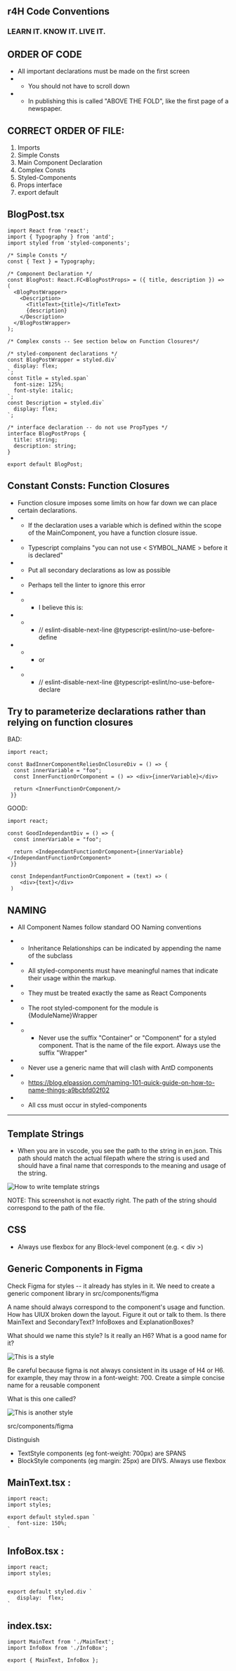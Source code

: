 ## r4H Code Conventions

### LEARN IT. KNOW IT. LIVE IT.

## ORDER OF CODE

- All important declarations must be made on the first screen
- - You should not have to scroll down
- - In publishing this is called "ABOVE THE FOLD", like the first page of a newspaper.

## CORRECT ORDER OF FILE:

1. Imports
2. Simple Consts
3. Main Component Declaration
4. Complex Consts
5. Styled-Components
6. Props interface
7. export default

## BlogPost.tsx

```tsx
import React from 'react';
import { Typography } from 'antd';
import styled from 'styled-components';

/* Simple Consts */
const { Text } = Typography;

/* Component Declaration */
const BlogPost: React.FC<BlogPostProps> = ({ title, description }) => (
  <BlogPostWrapper>
    <Description>
      <TitleText>{title}</TitleText>
      {description}
    </Description>
  </BlogPostWrapper>
);

/* Complex consts -- See section below on Function Closures*/

/* styled-component declarations */
const BlogPostWrapper = styled.div`
  display: flex;
`;
const Title = styled.span`
  font-size: 125%;
  font-style: italic;
`;
const Description = styled.div`
  display: flex;
`;

/* interface declaration -- do not use PropTypes */
interface BlogPostProps {
  title: string;
  description: string;
}

export default BlogPost;
```

## Constant Consts: Function Closures

- Function closure imposes some limits on how far down we can place certain declarations.
- - If the declaration uses a variable which is defined within the scope of the MainComponent, you have a function closure issue.
- - Typescript complains "you can not use < SYMBOL_NAME > before it is declared"
- - Put all secondary declarations as low as possible
- - Perhaps tell the linter to ignore this error
- - - I believe this is:
- - - // eslint-disable-next-line @typescript-eslint/no-use-before-define
- - - or
- - - // eslint-disable-next-line @typescript-eslint/no-use-before-declare

## Try to parameterize declarations rather than relying on function closures

BAD:

```tsx
import react;

const BadInnerComponentReliesOnClosureDiv = () => {
  const innerVariable = "foo";
  const InnerFunctionOrComponent = () => <div>{innerVariable}</div>

  return <InnerFunctionOrComponent/>
 }}
```

GOOD:

```tsx
import react;

const GoodIndependantDiv = () => {
  const innerVariable = "foo";

  return <IndependantFunctionOrComponent>{innerVariable}</IndependantFunctionOrComponent>
 }}

 const IndependantFunctionOrComponent = (text) => (
    <div>{text}</div>
 )
```

## NAMING

- All Component Names follow standard OO Naming conventions

- - Inheritance Relationships can be indicated by appending the name of the subclass
- - All styled-components must have meaningful names that indicate their usage within the markup.
- - They must be treated exactly the same as React Components
- - The root styled-component for the module is {ModuleName}Wrapper
- - - Never use the suffix "Container" or "Component" for a styled component. That is the name of the file export. Always use the suffix "Wrapper"
- - Never use a generic name that will clash with AntD components
- - https://blog.elpassion.com/naming-101-quick-guide-on-how-to-name-things-a9bcbfd02f02
- - All css must occur in styled-components

---

## Template Strings

- When you are in vscode, you see the path to the string in en.json. This path should match the actual filepath where the string is used and should have a final name that corresponds to the meaning and usage of the string.

![How to write template strings](CODING_CONVENTIONS_TRANSLATIONS.png)

NOTE: This screenshot is not exactly right. The path of the string should correspond to the path of the file.

## CSS

- Always use flexbox for any Block-level component (e.g. < div >)

## Generic Components in Figma

Check Figma for styles -- it already has styles in it. We need to create a generic component library in src/components/figma

A name should always correspond to the component's usage and function. How has UIUX broken down the layout. Figure it out or talk to them. Is there MainText and SecondaryText? InfoBoxes and ExplanationBoxes?

What should we name this style? Is it really an H6? What is a good name for it?

![This is a style](H6.png)

Be careful because figma is not always consistent in its usage of H4 or H6. for example, they may throw in a font-weight: 700. Create a simple concise name for a reusable component

What is this one called?

![This is another style](AccentStyle.png)

src/components/figma

Distinguish

- TextStyle components (eg font-weight: 700px) are SPANS
- BlockStyle components (eg margin: 25px) are DIVS. Always use flexbox

## MainText.tsx :

```tsx
import react;
import styles;

export default styled.span `
   font-size: 150%;
`
```

## InfoBox.tsx :

```tsx
import react;
import styles;


export default styled.div `
   display:  flex;
`
```

## index.tsx:

```tsx
import MainText from './MainText';
import InfoBox from './InfoBox';

export { MainText, InfoBox };
```

